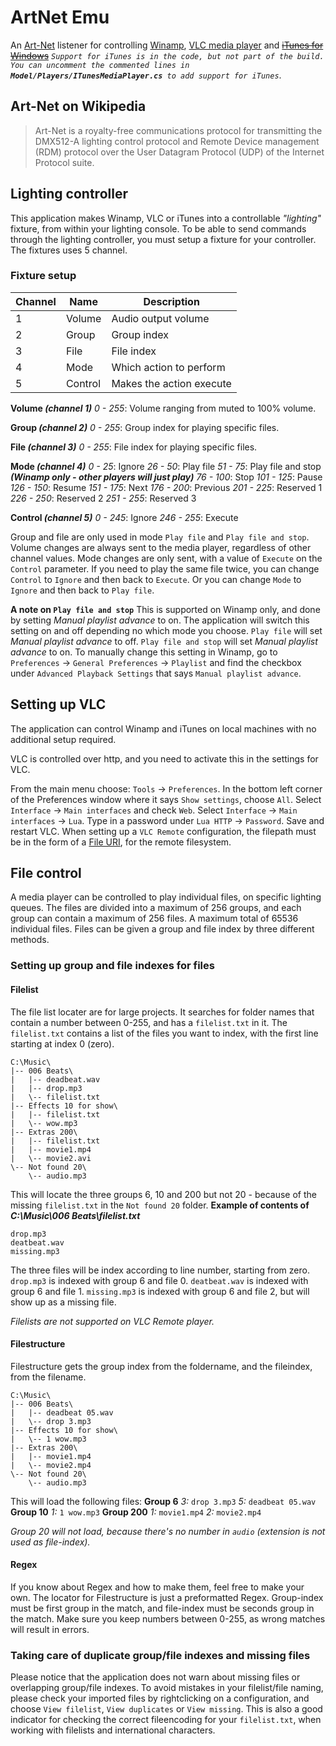 # ArtNet Emu
An [Art-Net](https://en.wikipedia.org/wiki/Art-Net) listener for controlling [Winamp](http://www.winamp.com/), [VLC media player](https://www.videolan.org/) and ~~[iTunes for Windows](https://www.apple.com/itunes/download/)~~
_`Support for iTunes is in the code, but not part of the build. You can uncomment the commented lines in `**`Model/Players/ITunesMediaPlayer.cs`**` to add support for iTunes`_.

## Art-Net on Wikipedia
> Art-Net is a royalty-free communications protocol for transmitting the DMX512-A lighting control protocol and Remote Device management (RDM) protocol over the User Datagram Protocol (UDP) of the Internet Protocol suite.

## Lighting controller

This application makes Winamp, VLC or iTunes into a controllable _"lighting"_ fixture, from within your lighting console.
To be able to send commands through the lighting controller, you must setup a fixture for your controller.
The fixtures uses 5 channel.

### Fixture setup

| Channel | Name    | Description |
| ------- | ------  | ----------- |
| 1       | Volume  | Audio output volume
| 2       | Group   | Group index
| 3       | File    | File index
| 4       | Mode    | Which action to perform
| 5       | Control | Makes the action execute

**Volume _(channel 1)_**
_0 - 255_: Volume ranging from muted to 100% volume.

**Group _(channel 2)_**
_0 - 255_: Group index for playing specific files.

**File _(channel 3)_**
_0 - 255_: File index for playing specific files.

**Mode _(channel 4)_**
_0 - 25_: Ignore
_26 - 50_: Play file
_51 - 75_: Play file and stop _**(Winamp only - other players will just play)**_
_76 - 100_: Stop
_101 - 125_: Pause
_126 - 150_: Resume
_151 - 175_: Next
_176 - 200_: Previous
_201 - 225_: Reserved 1
_226 - 250_: Reserved 2
_251 - 255_: Reserved 3

**Control _(channel 5)_**
_0 - 245_: Ignore
_246 - 255_: Execute

Group and file are only used in mode `Play file` and `Play file and stop`.
Volume changes are always sent to the media player, regardless of other channel values.
Mode changes are only sent, with a value of `Execute` on the `Control` parameter.
If you need to play the same file twice, you can change `Control` to `Ignore` and then back to `Execute`. Or you can change `Mode` to `Ignore` and then back to `Play file`.

**A note on `Play file and stop`**
This is supported on Winamp only, and done by setting _Manual playlist advance_ to on. The application will switch this setting on and off depending no which mode you choose.
`Play file` will set _Manual playlist advance_ to off.
`Play file and stop` will set _Manual playlist advance_ to on.
To manually change this setting in Winamp, go to `Preferences` -> `General Preferences` -> `Playlist` and find the checkbox under `Advanced Playback Settings` that says `Manual playlist advance`.

## Setting up VLC

The application can control Winamp and iTunes on local machines with no additional setup required.

VLC is controlled over http, and you need to activate this in the settings for VLC.

From the main menu choose: `Tools` -> `Preferences`.
In the bottom left corner of the Preferences window where it says `Show settings`, choose `All`.
Select `Interface` -> `Main interfaces` and check `Web`.
Select `Interface` -> `Main interfaces` -> `Lua`. Type in a password under `Lua HTTP` -> `Password`. Save and restart VLC.
When setting up a `VLC Remote` configuration, the filepath must be in the form of a [File URI](https://en.wikipedia.org/wiki/File_URI_scheme), for the remote filesystem.

## File control

A media player can be controlled to play individual files, on specific lighting queues.
The files are divided into a maximum of 256 groups, and each group can contain a maximum of 256 files. A maximum total of 65536 individual files.
Files can be given a group and file index by three different methods.

### Setting up group and file indexes for files

#### Filelist

The file list locater are for large projects.
It searches for folder names that contain a number between 0-255, and has a `filelist.txt` in it.
The `filelist.txt` contains a list of the files you want to index, with the first line starting at index 0 (zero).
```
C:\Music\
|-- 006 Beats\
|   |-- deadbeat.wav
|   |-- drop.mp3
|   \-- filelist.txt
|-- Effects 10 for show\
|   |-- filelist.txt
|   \-- wow.mp3
|-- Extras 200\
|   |-- filelist.txt
|   |-- movie1.mp4
|   \-- movie2.avi
\-- Not found 20\
    \-- audio.mp3
```
This will locate the three groups 6, 10 and 200 but not 20 - because of the missing `filelist.txt` in the `Not found 20` folder.
**Example of contents of _C:\Music\006 Beats\filelist.txt_**
```
drop.mp3
deatbeat.wav
missing.mp3
```
The three files will be index according to line number, starting from zero.
`drop.mp3` is indexed with group 6 and file 0.
`deatbeat.wav` is indexed with group 6 and file 1.
`missing.mp3` is indexed with group 6 and file 2, but will show up as a missing file.

_Filelists are not supported on VLC Remote player._

#### Filestructure

Filestructure gets the group index from the foldername, and the fileindex, from the filename.
```
C:\Music\
|-- 006 Beats\
|   |-- deadbeat 05.wav
|   \-- drop 3.mp3
|-- Effects 10 for show\
|   \-- 1 wow.mp3
|-- Extras 200\
|   |-- movie1.mp4
|   \-- movie2.mp4
\-- Not found 20\
	\-- audio.mp3
```
This will load the following files:
**Group 6**
_3:_ `drop 3.mp3`
_5:_ `deadbeat 05.wav`
**Group 10**
_1:_ `1 wow.mp3`
**Group 200**
_1:_ `movie1.mp4`
_2:_ `movie2.mp4`

_Group 20 will not load, because there's no number in `audio` (extension is not used as file-index)._

#### Regex

If you know about Regex and how to make them, feel free to make your own. The locator for Filestructure is just a preformatted Regex.
Group-index must be first group in the match, and file-index must be seconds group in the match.
Make sure you keep numbers between 0-255, as wrong matches will result in errors.

### Taking care of duplicate group/file indexes and missing files

Please notice that the application does not warn about missing files or overlapping group/file indexes. To avoid mistakes in your filelist/file naming, please check your imported files by rightclicking on a configuration, and choose `View filelist`, `View duplicates` or `View missing`. This is also a good indicator for checking the correct fileencoding for your `filelist.txt`, when working with filelists and international characters.
